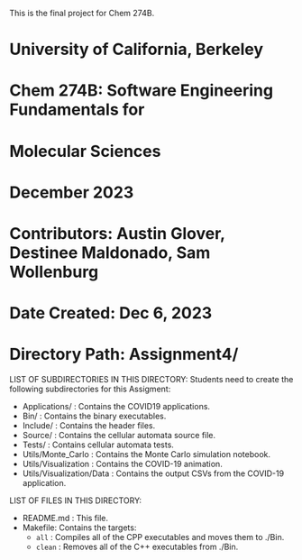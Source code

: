 This is the final project for Chem 274B.

# University of California, Berkeley

# Chem 274B: Software Engineering Fundamentals for

# Molecular Sciences

# December 2023

# Contributors:  Austin Glover, Destinee Maldonado, Sam Wollenburg

# Date Created: Dec 6, 2023

# Directory Path: Assignment4/

LIST OF SUBDIRECTORIES IN THIS DIRECTORY:
Students need to create the following subdirectories for this Assigment:

- Applications/ : Contains the COVID19 applications.
- Bin/ : Contains the binary executables.
- Include/ : Contains the header files.
- Source/ : Contains the cellular automata source file.
- Tests/ : Contains cellular automata tests.
- Utils/Monte_Carlo : Contains the Monte Carlo simulation notebook.
- Utils/Visualization : Contains the COVID-19 animation.
- Utils/Visualization/Data : Contains the output CSVs from the COVID-19 application.

LIST OF FILES IN THIS DIRECTORY:

- README.md : This file.
- Makefile: Contains the targets:
  - `all` : Compiles all of the CPP executables and moves them to ./Bin.
  - `clean` : Removes all of the C++ executables from ./Bin.
